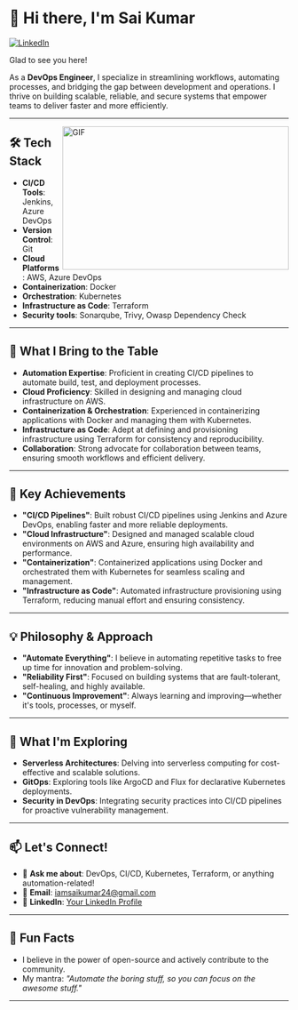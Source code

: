 # 👋 Hi there, I'm Sai Kumar

[![LinkedIn](https://img.shields.io/badge/LinkedIn-Connect-blue?style=flat&logo=linkedin)](https://www.linkedin.com/in/balabadrasaikumar/)

Glad to see you here!  

As a **DevOps Engineer**, I specialize in streamlining workflows, automating processes, and bridging the gap between development and operations. I thrive on building scalable, reliable, and secure systems that empower teams to deliver faster and more efficiently.  

---

<img align="right" alt="GIF" src="https://media1.giphy.com/media/v1.Y2lkPTc5MGI3NjExd2U3czRrcmJsYjVvaXcxMzUzNTNnZ2wybDBmaWwzOXI2M3J5djlkbiZlcD12MV9pbnRlcm5hbF9naWZfYnlfaWQmY3Q9Zw/78XCFBGOlS6keY1Bil/giphy.gif" width="408" height="258" />

## 🛠️ **Tech Stack**  
- **CI/CD Tools**: Jenkins, Azure DevOps  
- **Version Control**: Git  
- **Cloud Platforms**: AWS, Azure DevOps 
- **Containerization**: Docker  
- **Orchestration**: Kubernetes  
- **Infrastructure as Code**: Terraform  
- **Security tools**: Sonarqube, Trivy, Owasp Dependency Check

---

## 🌟 **What I Bring to the Table**  
- **Automation Expertise**: Proficient in creating CI/CD pipelines to automate build, test, and deployment processes.  
- **Cloud Proficiency**: Skilled in designing and managing cloud infrastructure on AWS.  
- **Containerization & Orchestration**: Experienced in containerizing applications with Docker and managing them with Kubernetes.  
- **Infrastructure as Code**: Adept at defining and provisioning infrastructure using Terraform for consistency and reproducibility.  
- **Collaboration**: Strong advocate for collaboration between teams, ensuring smooth workflows and efficient delivery.  

---

## 🚀 **Key Achievements**  
- **"CI/CD Pipelines"**: Built robust CI/CD pipelines using Jenkins and Azure DevOps, enabling faster and more reliable deployments.  
- **"Cloud Infrastructure"**: Designed and managed scalable cloud environments on AWS and Azure, ensuring high availability and performance.  
- **"Containerization"**: Containerized applications using Docker and orchestrated them with Kubernetes for seamless scaling and management.  
- **"Infrastructure as Code"**: Automated infrastructure provisioning using Terraform, reducing manual effort and ensuring consistency.  

---

## 💡 **Philosophy & Approach**  
- **"Automate Everything"**: I believe in automating repetitive tasks to free up time for innovation and problem-solving.  
- **"Reliability First"**: Focused on building systems that are fault-tolerant, self-healing, and highly available.  
- **"Continuous Improvement"**: Always learning and improving—whether it's tools, processes, or myself.  

---

## 🌱 **What I'm Exploring**  
- **Serverless Architectures**: Delving into serverless computing for cost-effective and scalable solutions.  
- **GitOps**: Exploring tools like ArgoCD and Flux for declarative Kubernetes deployments.  
- **Security in DevOps**: Integrating security practices into CI/CD pipelines for proactive vulnerability management.  

---

## 📫 **Let's Connect!**  
- 💬 **Ask me about**: DevOps, CI/CD, Kubernetes, Terraform, or anything automation-related!  
- 📧 **Email**: [iamsaikumar24@gmail.com](mailto:iamsaikumar24@gmail.com)  
- 🔗 **LinkedIn**: [Your LinkedIn Profile](https://www.linkedin.com/in/balabadrasaikumar/)  

---

## 🎯 **Fun Facts**   
- I believe in the power of open-source and actively contribute to the community.  
- My mantra: *"Automate the boring stuff, so you can focus on the awesome stuff."*  

---
